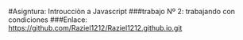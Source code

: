 
#Asigntura: Introucciòn a Javascript
###trabajo Nº 2: trabajando con condiciones
###Enlace: https://github.com/Raziel1212/Raziel1212.github.io.git
